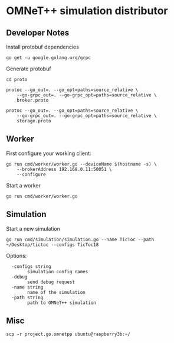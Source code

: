 # OMNeT++ simulation distributor

## Developer Notes

Install protobuf dependencies

```shell
go get -u google.golang.org/grpc
```

Generate protobuf

```shell
cd proto

protoc --go_out=. --go_opt=paths=source_relative \
    --go-grpc_out=. --go-grpc_opt=paths=source_relative \
    broker.proto

protoc --go_out=. --go_opt=paths=source_relative \
    --go-grpc_out=. --go-grpc_opt=paths=source_relative \
    storage.proto
```

## Worker

First configure your working client:

```shell
go run cmd/worker/worker.go --deviceName $(hostname -s) \
    --brokerAddress 192.168.0.11:50051 \
    --configure
```

Start a worker

```shell
go run cmd/worker/worker.go
```

## Simulation

Start a new simulation

```shell
go run cmd/simulation/simulation.go --name TicToc --path ~/Desktop/tictoc --configs TicToc18
```

Options:

```
  -configs string
    	simulation config names
  -debug
    	send debug request
  -name string
    	name of the simulation
  -path string
    	path to OMNeT++ simulation
```

## Misc

```shell
scp -r project.go.omnetpp ubuntu@raspberry3b:~/
```
